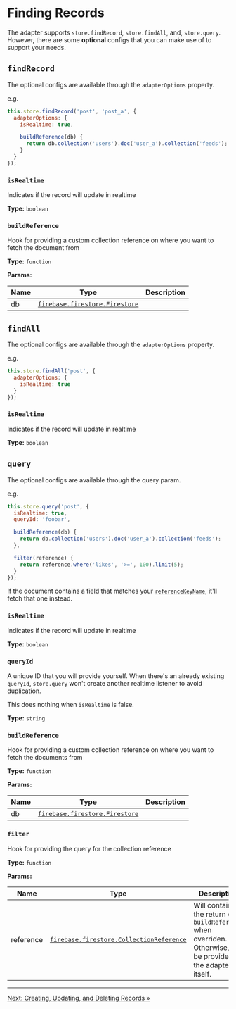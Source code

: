 # Finding Records

The adapter supports `store.findRecord`, `store.findAll`, and, `store.query`. However, there are some **optional** configs that you can make use of to support your needs.

## `findRecord`

The optional configs are available through the `adapterOptions` property.

e.g.

```javascript
this.store.findRecord('post', 'post_a', {
  adapterOptions: {
    isRealtime: true,

    buildReference(db) {
      return db.collection('users').doc('user_a').collection('feeds');
    }
  }
});
```

### `isRealtime`

Indicates if the record will update in realtime

**Type:** `boolean`

### `buildReference`

Hook for providing a custom collection reference on where you want to fetch the document from

**Type:** `function`

**Params:**

| Name | Type                                                                                                         | Description |
| ---- | ------------------------------------------------------------------------------------------------------------ | ----------- |
| db   | [`firebase.firestore.Firestore`](https://firebase.google.com/docs/reference/js/firebase.firestore.Firestore) |             |

## `findAll`

The optional configs are available through the `adapterOptions` property.

e.g.

```javascript
this.store.findAll('post', {
  adapterOptions: {
    isRealtime: true
  }
});
```

### `isRealtime`

Indicates if the record will update in realtime

**Type:** `boolean`

## `query`

The optional configs are available through the query param.

e.g.

```javascript
this.store.query('post', {
  isRealtime: true,
  queryId: 'foobar',

  buildReference(db) {
    return db.collection('users').doc('user_a').collection('feeds');
  },

  filter(reference) {
    return reference.where('likes', '>=', 100).limit(5);
  }
});
```

If the document contains a field that matches your [`referenceKeyName`](getting-started#adapter-settings), it'll fetch that one instead.

### `isRealtime`

Indicates if the record will update in realtime

**Type:** `boolean`

### `queryId`

A unique ID that you will provide yourself. When there's an already existing `queryId`, `store.query` won't create another realtime listener to avoid duplication.

This does nothing when `isRealtime` is false.

**Type:** `string`

### `buildReference`

Hook for providing a custom collection reference on where you want to fetch the documents from

**Type:** `function`

**Params:**

| Name | Type                                                                                                         | Description |
| ---- | ------------------------------------------------------------------------------------------------------------ | ----------- |
| db   | [`firebase.firestore.Firestore`](https://firebase.google.com/docs/reference/js/firebase.firestore.Firestore) |             |

### `filter`

Hook for providing the query for the collection reference

**Type:** `function`

**Params:**

| Name      | Type                                                                                                                             | Description                                                                                                     |
| --------- | -------------------------------------------------------------------------------------------------------------------------------- | --------------------------------------------------------------------------------------------------------------- |
| reference | [`firebase.firestore.CollectionReference`](https://firebase.google.com/docs/reference/js/firebase.firestore.CollectionReference) | Will contain the return of `buildReference` when overriden. Otherwise, it'll be provided by the adapter itself. |

---

[Next: Creating, Updating, and Deleting Records »](create-update-delete-records.md)
